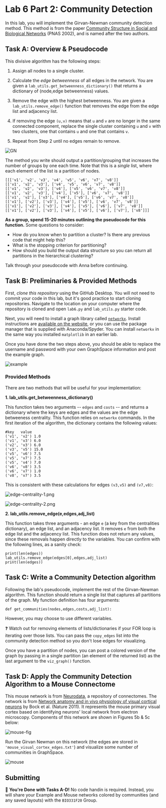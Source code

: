 # Lab 6 Part 2: Community Detection

In this lab, you will implement the Girvan-Newman community detection method.  This method is from the paper [Community Structure in Social and Biological Networks](https://arxiv.org/pdf/cond-mat/0112110v1.pdf) (PNAS 2002), and is named after the two authors.  

##  **Task A:** Overview & Pseudocode

This divisive algorithm has the following steps:

1. Assign all nodes to a single cluster.

2. Calculate the _edge betweenness_ of all edges in the network.  You are given a `lab_utils.get_betweenness_dictionary()` that returns a dictionary of (node,edge betweenness) values.

3. Remove the edge with the highest betweenness. You are given a `lab_utils.remove_edge()` function that removes the edge from the edge list and adjacency list.

4. If removing the edge `(u,v)` means that `u` and `v` are no longer in the same connected component, replace the single cluster containing `u` and `v` with two clusters, one that contains `u` and one that contains `v`.

3. Repeat from Step 2 until no edges remain to remove.

![GN](figs/GN.png)

The method you write should output a partition/grouping that increases the number of groups by one each time. Note that this is a _single_ list, where each element of the list is a partition of nodes.

```
[[['v1', 'v2', 'v3', 'v4', 'v5', 'v6', 'v7', 'v8']]
[['v1', 'v2', 'v3'], ['v4', 'v5', 'v6', 'v7', 'v8']]
[['v1', 'v2', 'v3'], ['v4'], ['v5', 'v6', 'v7', 'v8']]
[['v1', 'v2', 'v3'], ['v4'], ['v5'], ['v6', 'v7', 'v8']]
[['v1', 'v2'], ['v3'], ['v4'], ['v5'], ['v6', 'v7', 'v8']]
[['v1'], ['v2'], ['v3'], ['v4'], ['v5'], ['v6', 'v7', 'v8']]
[['v1'], ['v2'], ['v3'], ['v4'], ['v5'], ['v6'], ['v7', 'v8']]
[['v1'], ['v2'], ['v3'], ['v4'], ['v5'], ['v6'], ['v7'], ['v8']]]
```

**As a group, spend 15-20 minutes outlining the pseudocode for this function.**  Some questions to consider:
- How do you know when to partition a cluster? Is there any previous code that might help this?
- What is the stopping criterion for partitioning?
- How should you build the output data structure so you can return all partitions in the hierarchical clustering?

Talk through your pseudocode with Anna before continuing.

##  **Task B:** Preliminaries & Provided Methods

First, _clone this repository_ using the GitHub Desktop.  You will not need to commit your code in this lab, but it's good practice to start cloning repositories. Navigate to the location on your computer where the repository is cloned and open `lab6.py` and `lab_utils.py` starter code.

Next, you will need to install a graph library called [`networkx`](https://networkx.github.io/documentation/stable/index.html).  Install instructions are [available on the website](https://networkx.github.io/documentation/stable/install.html), or you can use the package manager that is supplied with Anaconda/Spyder.  You can install `networkx` in the same way you installed `matplotlib` in an earlier lab.

Once you have done the two steps above, you should be able to replace the username and password with your own GraphSpace information and post the example graph.

![example](figs/example.png)

### Provided Methods

There are two methods that will be useful for your implementation:

**1. lab_utils.get_betweenness_dictionary()**

This function takes two arguments -- `edges` and `costs` -- and returns a dictionary where the keys are edges and the values are the edge betweeness centrality.  This function relies on `networkx` commands. In the first iteration of the algorithm, the dictionary contains the following values:

```
#key   value
('v1', 'v2') 1.0
('v1', 'v3') 6.0
('v2', 'v3') 6.0
('v3', 'v5') 15.0
('v5', 'v6') 7.5
('v5', 'v7') 7.5
('v5', 'v4') 7.0
('v6', 'v8') 3.5
('v6', 'v7') 1.0
('v8', 'v7') 3.5
```

This is consistent with these calculations for edges `(v3,v5)` and `(v7,v8)`:

![edge-centrality-1.png](figs/edge-centrality-1.png)

![edge-centrality-2.png](figs/edge-centrality-2.png)

**2. lab_utils.remove_edge(e,edges,adj_list)**

This function takes three arguments - an edge `e` (a key from the centralities dictionary), an edge list, and an adjacency list.  It removes `e` from both the edge list and the adjacency list.  This function does not return any values, since these removals happen directly to the variables. You can confirm with the following lines, as a sanity check:

```
print(len(edges))
lab_utils.remove_edge(edges[0],edges,adj_list)
print(len(edges))
```

##  **Task C:** Write a Community Detection algorithm

Following the lab's pseudocode, implement the rest of the Girvan-Newman algorithm.  This function should return a single list that captures all partitions of the graph.  My function definition has four arguments:

```
def get_communities(nodes,edges,costs,adj_list):
```

However, you may choose to use different variables.

:question: Watch out for removing elements of lists/dictionaries if your FOR loop is iterating over those lists.  You can pass the `copy_edges` list into the community detection method so you don't lose edges for visualizing.

Once you have a partition of nodes, you can post a colored version of the graph by passing in a single partition (an element of the returned list) as the last argument to the `viz_graph()` function.

##  **Task D:** Apply the Community Detection Algorithm to a Mouse Connectome

This mouse network is from [Neurodata](https://neurodata.io/project/connectomes/), a repository of connectomes.  The network is from [Network anatomy and in vivo physiology of visual cortical neurons](https://www.nature.com/articles/nature09802) by Bock et al. (Nature 2011).  It represents the mouse primary visual cortex based on identifying neurons' local network from electron microscopy.  Components of this network are shown in Figures 5b & 5c below:

![mouse-fig](https://media.springernature.com/full/springer-static/image/art%3A10.1038%2Fnature09802/MediaObjects/41586_2011_Article_BFnature09802_Fig5_HTML.jpg?as=webp)

Run the Girvan Newman on this network (the edges are stored in `'mouse_visual_cortex_edges.txt'`) and visualize some number of communities in GraphSpace.

![mouse](figs/mouse.png)

## Submitting

:star2: **You're Done with Tasks A-D!**  No code handin is required. Instead, you will share your Example and Mouse networks colored by communities (and any saved layouts) with the `BIO331F20` Group.  
